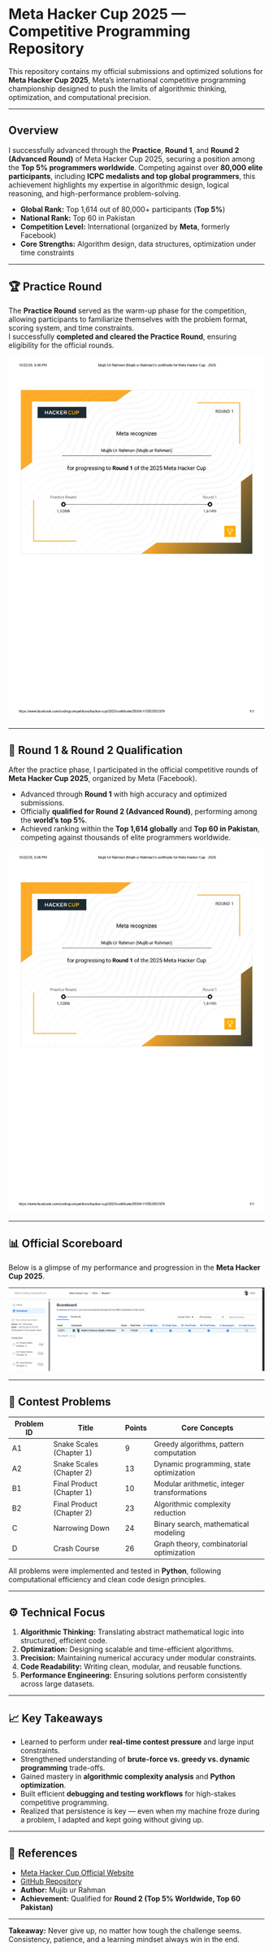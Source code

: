 # Meta Hacker Cup 2025 — Competitive Programming Repository  

This repository contains my official submissions and optimized solutions for **Meta Hacker Cup 2025**, Meta’s international competitive programming championship designed to push the limits of algorithmic thinking, optimization, and computational precision.  

---

## Overview  

I successfully advanced through the **Practice**, **Round 1**, and **Round 2 (Advanced Round)** of Meta Hacker Cup 2025, securing a position among the **Top 5% programmers worldwide**. Competing against over **80,000 elite participants**, including **ICPC medalists and top global programmers**, this achievement highlights my expertise in algorithmic design, logical reasoning, and high-performance problem-solving.  

- **Global Rank:** Top 1,614 out of 80,000+ participants (**Top 5%**)  
- **National Rank:** Top 60 in Pakistan  
- **Competition Level:** International (organized by **Meta**, formerly Facebook)  
- **Core Strengths:** Algorithm design, data structures, optimization under time constraints  

---

## 🏆 Practice Round  

The **Practice Round** served as the warm-up phase for the competition, allowing participants to familiarize themselves with the problem format, scoring system, and time constraints.  
I successfully **completed and cleared the Practice Round**, ensuring eligibility for the official rounds.  

![Practice Round Certificate](https://github.com/MujiburRahman1/Meta_Hacker_Cup_2025/blob/53d54edfae862ac4e97e6b8584b1df9dbc5c3bf8/Meta%20Hacker%20Cup%20Round%201/certificate%20for%20Meta%20Hacker%20Cup%20%20round%201-%202025_page-0001.jpg)  

---

## 🚀 Round 1 & Round 2 Qualification  

After the practice phase, I participated in the official competitive rounds of **Meta Hacker Cup 2025**, organized by Meta (Facebook).  

- Advanced through **Round 1** with high accuracy and optimized submissions.  
- Officially **qualified for Round 2 (Advanced Round)**, performing among the **world’s top 5%**.  
- Achieved ranking within the **Top 1,614 globally** and **Top 60 in Pakistan**, competing against thousands of elite programmers worldwide.  

![Round 1 Completion](https://github.com/MujiburRahman1/Meta_Hacker_Cup_2025/blob/434514140434c007036e4070f39f0900cbe089fc/Meta%20Hacker%20Cup%20Round%201/certificate%20for%20Meta%20Hacker%20Cup%20%20round%201-%202025_page-0001.jpg)  

---

## 📊 Official Scoreboard  

Below is a glimpse of my performance and progression in the **Meta Hacker Cup 2025**.  

![Scoreboard](https://github.com/MujiburRahman1/Meta_Hacker_Cup_2025/blob/d6a9837140c51e9e6ce68397d5bb5fb9f011bf4c/Meta%20Hacker%20Cup%20Round%201/meta%20rank.png)  

---

## 🧩 Contest Problems  

| Problem ID | Title | Points | Core Concepts |
|-------------|--------|---------|----------------|
| A1 | Snake Scales (Chapter 1) | 9 | Greedy algorithms, pattern computation |
| A2 | Snake Scales (Chapter 2) | 13 | Dynamic programming, state optimization |
| B1 | Final Product (Chapter 1) | 10 | Modular arithmetic, integer transformations |
| B2 | Final Product (Chapter 2) | 23 | Algorithmic complexity reduction |
| C | Narrowing Down | 24 | Binary search, mathematical modeling |
| D | Crash Course | 26 | Graph theory, combinatorial optimization |

All problems were implemented and tested in **Python**, following computational efficiency and clean code design principles.  

---

## ⚙️ Technical Focus  

1. **Algorithmic Thinking:** Translating abstract mathematical logic into structured, efficient code.  
2. **Optimization:** Designing scalable and time-efficient algorithms.  
3. **Precision:** Maintaining numerical accuracy under modular constraints.  
4. **Code Readability:** Writing clean, modular, and reusable functions.  
5. **Performance Engineering:** Ensuring solutions perform consistently across large datasets.  

---

## 📈 Key Takeaways  

- Learned to perform under **real-time contest pressure** and large input constraints.  
- Strengthened understanding of **brute-force vs. greedy vs. dynamic programming** trade-offs.  
- Gained mastery in **algorithmic complexity analysis** and **Python optimization**.  
- Built efficient **debugging and testing workflows** for high-stakes competitive programming.  
- Realized that persistence is key — even when my machine froze during a problem, I adapted and kept going without giving up.  

---

## 🔗 References  

- [Meta Hacker Cup Official Website](https://www.metacup.com)  
- [GitHub Repository](https://github.com/MujiburRahman1/Meta_Hacker_Cup_2025)  
- **Author:** Mujib ur Rahman
- **Achievement:** Qualified for **Round 2 (Top 5% Worldwide, Top 60 Pakistan)**  

---

**Takeaway:** Never give up, no matter how tough the challenge seems. Consistency, patience, and a learning mindset always win in the end.
